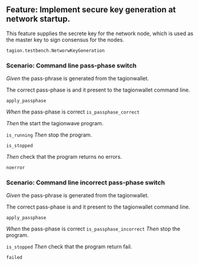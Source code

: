 ## Feature: Implement secure key generation at network startup. 
This feature supplies the secrete key for the network node, which is used as the master key to sign consensus for the nodes.

`tagion.testbench.NetworwKeyGeneration`

### Scenario: Command line pass-phase switch 

*Given* the pass-phrase is generated from the tagionwallet.

The correct pass-phase is and it present to the tagionwallet command line.

`apply_passphase`

*When* the pass-phase is correct 
`is_passphase_correct`

*Then* the start the tagionwave program.

`is_running`
*Then* stop the program.

`is_stopped`

*Then*  check that the program returns no errors.

`noerror`

### Scenario: Command line incorrect pass-phase switch 

*Given* the pass-phrase is generated from the tagionwallet.

The correct pass-phase is and it present to the tagionwallet command line.

`apply_passphase`

*When* the pass-phase is correct 
`is_passphase_incorrect`
*Then* stop the program.

`is_stopped`
 *Then*  check that the program return fail.

`failed`
